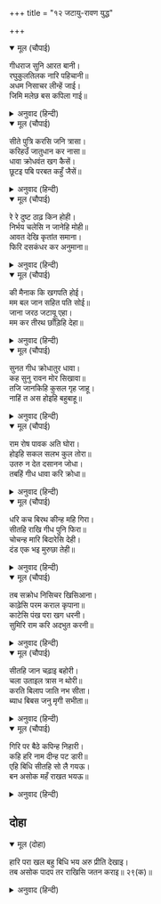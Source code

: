 +++
title = "१२ जटायु-रावण युद्ध"

+++


<details open><summary>मूल (चौपाई)</summary>

गीधराज सुनि आरत बानी।  
रघुकुलतिलक नारि पहिचानी॥  
अधम निसाचर लीन्हें जाई।  
जिमि मलेछ बस कपिला गाई॥
</details>

<details><summary>अनुवाद (हिन्दी)</summary>

गृध्रराज जटायूने सीतेचे दुःखी बोलणे ऐकून ओळखले की, ही रघुकुलतिलक श्रीरघुनाथांची पत्नी आहे. त्याला दिसले की, कपिला गाय एखाद्या म्लेंच्छाच्या तावडीत सापडावी, तसा नीच राक्षस जबरदस्तीने तिला नेत आहे.॥ ४॥
</details>

<details open><summary>मूल (चौपाई)</summary>

सीते पुत्रि करसि जनि त्रासा।  
करिहउँ जातुधान कर नासा॥  
धावा क्रोधवंत खग कैसें।  
छूटइ पबि परबत कहुँ जैसें॥
</details>

<details><summary>अनुवाद (हिन्दी)</summary>

तो म्हणाला, ‘हे सीते, भिऊ नकोस. मी या राक्षसाचा नाश करतो.’ असे म्हणून तो पक्षी रागारागाने धावून गेला. पर्वतावर वज्र कोसळावे तसा.॥ ५॥
</details>

<details open><summary>मूल (चौपाई)</summary>

रे रे दुष्ट ठाढ़ किन होही।  
निर्भय चलेसि न जानेहि मोही॥  
आवत देखि कृतांत समाना।  
फिरि दसकंधर कर अनुमाना॥
</details>

<details><summary>अनुवाद (हिन्दी)</summary>

तो आह्वान देऊन म्हणाला, ‘अरे दुष्टा, थांबत का नाहीस? निर्भयपणे निघाला आहेस. तू मला ओळखले नाहीस?’ यमाप्रमाणे तो येत असल्याचे पाहून रावण वळला आणि मनात विचार करू लागला की,॥ ६॥
</details>

<details open><summary>मूल (चौपाई)</summary>

की मैनाक कि खगपति होई।  
मम बल जान सहित पति सोई॥  
जाना जरठ जटायू एहा।  
मम कर तीरथ छाँड़िहि देहा॥
</details>

<details><summary>अनुवाद (हिन्दी)</summary>

हा एक तर मैनाक पर्वत आहे किंवा पक्ष्यांचा राजा गरुड. परंतु तो गरुड तर आपला स्वामी विष्णूप्रमाणे माझे बळ जाणतो. जवळ आल्यावर रावणाने ओळखले की ‘हा तर म्हातारा जटायू आहे. माझ्या हातरूपी तीर्थांत हा आपले शरीर सोडील.’॥ ७॥
</details>

<details open><summary>मूल (चौपाई)</summary>

सुनत गीध क्रोधातुर धावा।  
कह सुनु रावन मोर सिखावा॥  
तजि जानकिहि कुसल गृह जाहू।  
नाहिं त अस होइहि बहुबाहू॥
</details>

<details><summary>अनुवाद (हिन्दी)</summary>

हे ऐकताच जटायू रागाने मोठॺा वेगाने धावून गेला आणि म्हणाला, ‘रावणा, माझे म्हणणे ऐक. जानकीला सोडून सुखरूप आपल्या घरी जा. नाहीतर अनेक भुजा असणाऱ्या, रावणा! असे होईलकी,॥ ८॥
</details>

<details open><summary>मूल (चौपाई)</summary>

राम रोष पावक अति घोरा।  
होइहि सकल सलभ कुल तोरा॥  
उतरु न देत दसानन जोधा।  
तबहिं गीध धावा करि क्रोधा॥
</details>

<details><summary>अनुवाद (हिन्दी)</summary>

श्रीरामांच्या अत्यंत भयानक क्रोधाग्नीमध्ये तुझा संपूर्ण वंश पतंगाप्रमाणे भस्म होईल.’ वीर रावणाने काही उत्तर दिले नाही, तेव्हा तो क्रोधाने धावला.॥ ९॥
</details>

<details open><summary>मूल (चौपाई)</summary>

धरि कच बिरथ कीन्ह महि गिरा।  
सीतहि राखि गीध पुनि फिरा॥  
चोचन्ह मारि बिदारेसि देही।  
दंड एक भइ मुरुछा तेही॥
</details>

<details><summary>अनुवाद (हिन्दी)</summary>

त्याने रावणाचे केस पकडून त्याला रथातून खाली खेचले. रावण पृथ्वीवर पडला. जटायूने सीतेला एका बाजूला बसविले आणि चोची मार-मारून रावणाचे शरीर विदीर्ण केले. त्याला थोडा वेळ मूर्च्छा आली.॥ १०॥
</details>

<details open><summary>मूल (चौपाई)</summary>

तब सक्रोध निसिचर खिसिआना।  
काढ़ेसि परम कराल कृपाना॥  
काटेसि पंख परा खग धरनी।  
सुमिरि राम करि अदभुत करनी॥
</details>

<details><summary>अनुवाद (हिन्दी)</summary>

जेव्हा चिडलेल्या रावणाने क्रोधाने अत्यंत भयानक कटॺार घेतली आणि जटायूचे पंख कापून टाकले, तेव्हा अशाप्रकारे अद्भुत पराक्रम गाजवून जटायू श्रीरामांच्या लीलेंचे स्मरण करीत पृथ्वीवर पडला.॥ ११॥
</details>

<details open><summary>मूल (चौपाई)</summary>

सीतहि जान चढ़ाइ बहोरी।  
चला उताइल त्रास न थोरी॥  
करति बिलाप जाति नभ सीता।  
ब्याध बिबस जनु मृगी सभीता॥
</details>

<details><summary>अनुवाद (हिन्दी)</summary>

सीतेला पुन्हा रथात घालून रावण लगबगीने निघाला. त्याला खूप भीती वाटत होती. सीता आकाशातून विलाप करीत जात होती. जणू व्याधाच्या जाळ्यात सापडलेली एखादी भयभीत हरिणी.॥ १२॥
</details>

<details open><summary>मूल (चौपाई)</summary>

गिरि पर बैठे कपिन्ह निहारी।  
कहि हरि नाम दीन्ह पट डारी॥  
एहि बिधि सीतहि सो लै गयऊ।  
बन असोक महँ राखत भयऊ॥
</details>

<details><summary>अनुवाद (हिन्दी)</summary>

पर्वतावर बसलेल्या वानरांना पाहून सीतेने हरिनाम घेऊन आपली ओढणी खाली टाकली. अशाप्रकारे रावण सीतेला घेऊन गेला आणि तिला त्याने अशोकवनात नेऊन ठेवले.॥ १३॥
</details>

## दोहा


<details open><summary>मूल (दोहा)</summary>

हारि परा खल बहु बिधि भय अरु प्रीति देखाइ।  
तब असोक पादप तर राखिसि जतन कराइ॥ २९(क)॥
</details>

<details><summary>अनुवाद (हिन्दी)</summary>

सीतेला अनेक प्रकारे भीती व प्रेम दाखवून तो दुष्ट थकला, तेव्हा त्याने तिच्या रक्षणाची व्यवस्था करून तिला अशोक वृक्षाखाली ठेवले.॥ २९(क)॥
</details>
